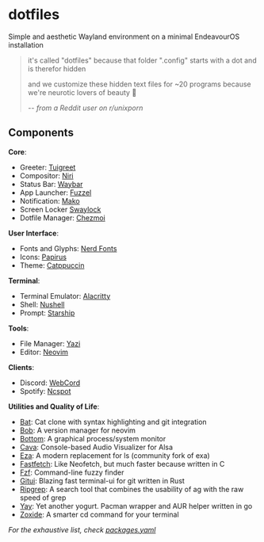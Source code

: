 # dotfiles

Simple and aesthetic Wayland environment on a minimal EndeavourOS installation

> it's called "dotfiles" because that folder ".config" starts with a dot and is
> therefor hidden
>
> and we customize these hidden text files for ~20 programs because we're
> neurotic lovers of beauty 🤷
>
> -- <cite>from a Reddit user on r/unixporn</cite>

## Components

**Core**:

* Greeter: [Tuigreet](https://github.com/apognu/tuigreet)  
* Compositor: [Niri](https://github.com/YaLTeR/niri)  
* Status Bar: [Waybar](https://github.com/Alexays/Waybar)  
* App Launcher: [Fuzzel](https://codeberg.org/dnkl/fuzzel)  
* Notification: [Mako](https://github.com/emersion/mako)  
* Screen Locker [Swaylock](https://github.com/swaywm/swaylock)  
* Dotfile Manager: [Chezmoi](https://github.com/twpayne/chezmoi)

**User Interface**:

* Fonts and Glyphs: [Nerd Fonts](https://github.com/ryanoasis/nerd-fonts)  
* Icons:
[Papirus](https://github.com/PapirusDevelopmentTeam/papirus-icon-theme)  
* Theme: [Catppuccin](https://github.com/catppuccin/catppuccin)

**Terminal**:

* Terminal Emulator: [Alacritty](https://github.com/alacritty/alacritty)  
* Shell: [Nushell](https://github.com/nushell/nushell)  
* Prompt: [Starship](https://github.com/starship/starship)

**Tools**:

* File Manager: [Yazi](https://github.com/sxyazi/yazi)  
* Editor: [Neovim](https://github.com/neovim/neovim)

**Clients**:

* Discord: [WebCord](https://github.com/SpacingBat3/WebCord)  
* Spotify: [Ncspot](https://github.com/hrkfdn/ncspot)

**Utilities and Quality of Life**:

* [Bat](https://github.com/sharkdp/bat): Cat clone with syntax highlighting and
git integration  
* [Bob](https://github.com/MordechaiHadad/bob): A version manager for neovim
* [Bottom](https://github.com/ClementTsang/bottom): A graphical process/system
monitor  
* [Cava](https://github.com/karlstav/cava): Console-based Audio Visualizer for
Alsa  
* [Eza](https://github.com/eza-community/eza): A modern replacement for ls
(community fork of exa)  
* [Fastfetch](https://github.com/fastfetch-cli/fastfetch): Like Neofetch, but
much faster because written in C  
* [Fzf](https://github.com/junegunn/fzf): Command-line fuzzy finder  
* [Gitui](https://github.com/extrawurst/gitui): Blazing fast terminal-ui for git
written in Rust  
* [Ripgrep](https://github.com/BurntSushi/ripgrep): A search tool that combines
the usability of ag with the raw speed of grep  
* [Yay](https://github.com/Jguer/yay): Yet another yogurt. Pacman wrapper and AUR
helper written in go  
* [Zoxide](https://github.com/ajeetdsouza/zoxide): A smarter cd command for your
terminal

*For the exhaustive list, check [packages.yaml](home/.chezmoidata/packages.yaml)*

